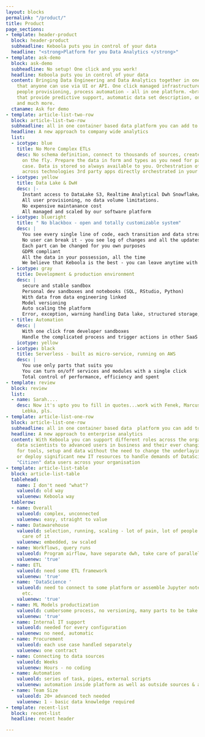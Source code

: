 ```yaml
---
layout: blocks
permalink: "/product/"
title: Product
page_sections:
- template: header-product
  block: header-product
  subheadline: Keboola puts you in control of your data
  headline: "<strong>Platform for you Data Analytics </strong>"
- template: ask-demo
  block: ask-demo
  subheadline: No setup! One click and you work!
  headline: Keboola puts you in control of your data
  content: Bringing Data Engineering and Data Analytics together in one single platform
    that anyone can use via UI or API. One click managed infrastructure, data hub,all
    people provisioning, process automation - all in one platform. <br>ML based solutions
    that provide predictive support, automatic data set description, one click scaffolding
    and much more.
  ctaname: Ask for demo
- template: article-list-two-row
  block: article-list-two-row
  subheadline: all in one container based data platform you can add to
  headline: A new approach to company wide analytics
  list:
  - icotype: blue
    title: No More Complex ETLs
    desc: No schema definition, connect to thousands of sources, create new connectors
      on the fly. Prepare the data in form and types as you need for particular use
      case. Data is stored so always available to you. Orchestration of rich pipelines
      across technologies 3rd party apps directly orchestrated in your workflows
  - icotype: yellow
    title: Data Lake & DwH
    desc: |-
      Instant access to DataLake S3, Realtime Analytical Dwh Snowflake/Redshift. Processed data storage and data catalogues
      All user provisioning, no data volume limitations.
      No expensive maintanance cost
      All managed and scaled by our software platform
  - icotype: blueright
    title: " No blackbox - open and totally customizable system"
    desc: |
      You see every single line of code, each transition and data stream
      No user can break it - you see log of changes and all the updates
      Each part can be changed for you own purposes
      GDPR compliant
      All the data in your possession, all the time
      We believe that Keboola is the best - you can leave anytime with no hassle - your satisfaction is the only vendor lock
  - icotype: gray
    title: Development & production environment
    desc: |
      secure and stable sandbox
      Personal dev sandboxes and notebooks (SQL, RStudio, Python)
      With data from data engineering linked
      Model versioning
      Auto scaling the platform
      Error, exception, warning handling Data lake, structured storage, real-time analytical dwh for you teams
  - title: Automation
    desc: |
      With one click from developer sandboxes
      Handle the complicated process and trigger actions in other SaaS apps and legacy systems like CRM, mailing, ERP, SupplyChain or BI
    icotype: yellow
  - icotype: black
    title: Serverless - built as micro-service, running on AWS
    desc: |
      You use only parts that suits you
      You can turn on/off services and modules with a single click
      Total control of performance, efficiency and spent
- template: review
  block: review
  list:
  - name: Sarah....
    desc: Now it's upto you to fill in quotes...work with Fenek, Marcus, Jakub and
      Lebka, pls.
- template: article-list-one-row
  block: article-list-one-row
  subheadline: all in one container based data  platform you can add to
  headline: A new approach to enterprise analytics
  content: With Keboola you can support different roles across the organization from
    data scientists to advanced users in business and their ever changing requirements
    for tools, setup and data without the need to change the underlaying infrastructure
    or deploy significant new IT resources to handle demands of DataScientist and
    "Citizen" data users across your organisation
- template: article-list-table
  block: article-list-table
  tablehead:
    name: I don't need "what"?
    valueold: old way
    valuenew: Keboola way
  tablerow:
  - name: Overall
    valueold: complex, unconnected
    valuenew: easy, straight to value
  - name: Datawarehouse
    valueold: selection, running, scaling - lot of pain, lot of people have to take
      care of it
    valuenew: embedded, sw scaled
  - name: Workflows, query runs
    valueold: Program airflow, have separate dwh, take care of parallel processes
    valuenew: 'true'
  - name: ETL
    valueold: need some ETL framework
    valuenew: 'true'
  - name: 'DataScience '
    valueold: need to connect to some platform or assemble Jupyter notebooks&servers,
      etc.
    valuenew: 'true'
  - name: ML Models productization
    valueold: cumbersome process, no versioning, many parts to be take care of
    valuenew: 'true'
  - name: Internal IT support
    valueold: needed for every configuration
    valuenew: no need, automatic
  - name: Procurement
    valueold: each use case handled separately
    valuenew: one contract
  - name: Connecting to data sources
    valueold: Weeks
    valuenew: Hours - no coding
  - name: Automation
    valueold: series of task, pipes, external scripts
    valuenew: automation inside platform as well as outside sources & apps included
  - name: Team Size
    valueold: 20+ advanced tech needed
    valuenew: 1 - basic data knowledge required
- template: recent-list
  block: recent-list
  headline: recent header

---
```

